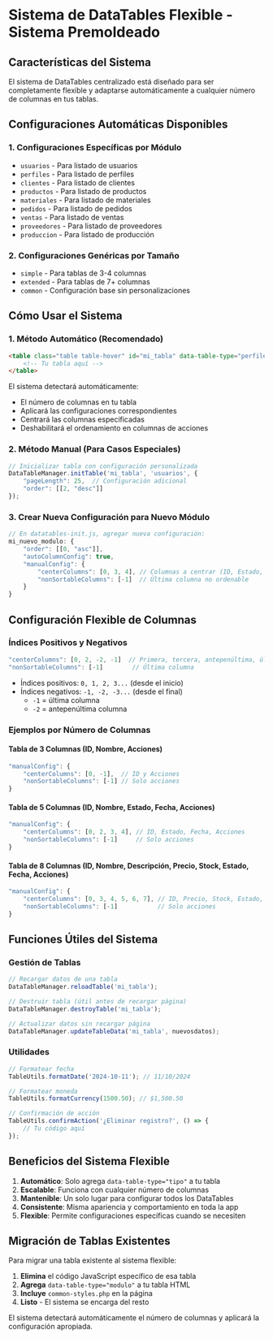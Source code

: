 # Sistema de DataTables Flexible - Sistema Premoldeado

## Características del Sistema

El sistema de DataTables centralizado está diseñado para ser completamente flexible y adaptarse automáticamente a cualquier número de columnas en tus tablas.

## Configuraciones Automáticas Disponibles

### 1. Configuraciones Específicas por Módulo
- `usuarios` - Para listado de usuarios
- `perfiles` - Para listado de perfiles 
- `clientes` - Para listado de clientes
- `productos` - Para listado de productos
- `materiales` - Para listado de materiales
- `pedidos` - Para listado de pedidos
- `ventas` - Para listado de ventas
- `proveedores` - Para listado de proveedores
- `produccion` - Para listado de producción

### 2. Configuraciones Genéricas por Tamaño
- `simple` - Para tablas de 3-4 columnas
- `extended` - Para tablas de 7+ columnas
- `common` - Configuración base sin personalizaciones

## Cómo Usar el Sistema

### 1. Método Automático (Recomendado)
```html
<table class="table table-hover" id="mi_tabla" data-table-type="perfiles">
    <!-- Tu tabla aquí -->
</table>
```

El sistema detectará automáticamente:
- El número de columnas en tu tabla
- Aplicará las configuraciones correspondientes
- Centrará las columnas especificadas
- Deshabilitará el ordenamiento en columnas de acciones

### 2. Método Manual (Para Casos Especiales)
```javascript
// Inicializar tabla con configuración personalizada
DataTableManager.initTable('mi_tabla', 'usuarios', {
    "pageLength": 25,  // Configuración adicional
    "order": [[2, "desc"]]
});
```

### 3. Crear Nueva Configuración para Nuevo Módulo
```javascript
// En datatables-init.js, agregar nueva configuración:
mi_nuevo_modulo: {
    "order": [[0, "asc"]],
    "autoColumnConfig": true,
    "manualConfig": {
        "centerColumns": [0, 3, 4], // Columnas a centrar (ID, Estado, Acciones)
        "nonSortableColumns": [-1]  // Última columna no ordenable
    }
}
```

## Configuración Flexible de Columnas

### Índices Positivos y Negativos
```javascript
"centerColumns": [0, 2, -2, -1]  // Primera, tercera, antepenúltima, última
"nonSortableColumns": [-1]        // Última columna
```

- Índices positivos: `0, 1, 2, 3...` (desde el inicio)
- Índices negativos: `-1, -2, -3...` (desde el final)
  - `-1` = última columna
  - `-2` = antepenúltima columna

### Ejemplos por Número de Columnas

#### Tabla de 3 Columnas (ID, Nombre, Acciones)
```javascript
"manualConfig": {
    "centerColumns": [0, -1],  // ID y Acciones
    "nonSortableColumns": [-1] // Solo acciones
}
```

#### Tabla de 5 Columnas (ID, Nombre, Estado, Fecha, Acciones)
```javascript
"manualConfig": {
    "centerColumns": [0, 2, 3, 4], // ID, Estado, Fecha, Acciones
    "nonSortableColumns": [-1]     // Solo acciones
}
```

#### Tabla de 8 Columnas (ID, Nombre, Descripción, Precio, Stock, Estado, Fecha, Acciones)
```javascript
"manualConfig": {
    "centerColumns": [0, 3, 4, 5, 6, 7], // ID, Precio, Stock, Estado, Fecha, Acciones
    "nonSortableColumns": [-1]           // Solo acciones
}
```

## Funciones Útiles del Sistema

### Gestión de Tablas
```javascript
// Recargar datos de una tabla
DataTableManager.reloadTable('mi_tabla');

// Destruir tabla (útil antes de recargar página)
DataTableManager.destroyTable('mi_tabla');

// Actualizar datos sin recargar página
DataTableManager.updateTableData('mi_tabla', nuevosdatos);
```

### Utilidades
```javascript
// Formatear fecha
TableUtils.formatDate('2024-10-11'); // 11/10/2024

// Formatear moneda
TableUtils.formatCurrency(1500.50); // $1,500.50

// Confirmación de acción
TableUtils.confirmAction('¿Eliminar registro?', () => {
    // Tu código aquí
});
```

## Beneficios del Sistema Flexible

1. **Automático**: Solo agrega `data-table-type="tipo"` a tu tabla
2. **Escalable**: Funciona con cualquier número de columnas
3. **Mantenible**: Un solo lugar para configurar todos los DataTables
4. **Consistente**: Misma apariencia y comportamiento en toda la app
5. **Flexible**: Permite configuraciones específicas cuando se necesiten

## Migración de Tablas Existentes

Para migrar una tabla existente al sistema flexible:

1. **Elimina** el código JavaScript específico de esa tabla
2. **Agrega** `data-table-type="modulo"` a tu tabla HTML
3. **Incluye** `common-styles.php` en la página
4. **Listo** - El sistema se encarga del resto

El sistema detectará automáticamente el número de columnas y aplicará la configuración apropiada.
